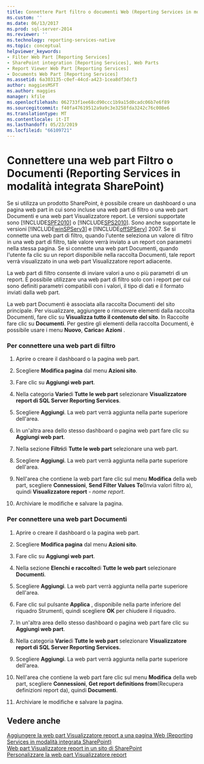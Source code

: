 ```yaml
---
title: Connettere Part filtro o documenti Web (Reporting Services in modalità integrata SharePoint) | Microsoft Docs
ms.custom: ''
ms.date: 06/13/2017
ms.prod: sql-server-2014
ms.reviewer: ''
ms.technology: reporting-services-native
ms.topic: conceptual
helpviewer_keywords:
- Filter Web Part [Reporting Services]
- SharePoint integration [Reporting Services], Web Parts
- Report Viewer Web Part [Reporting Services]
- Documents Web Part [Reporting Services]
ms.assetid: 6a303135-c0ef-44cd-a423-1cea8df3dcf3
author: maggiesMSFT
ms.author: maggies
manager: kfile
ms.openlocfilehash: 062733f1ee68cd90ccc1b9a15d0cadc06b7e6f89
ms.sourcegitcommit: f40fa47619512a9a9c3e3258fda3242c76c008e6
ms.translationtype: MT
ms.contentlocale: it-IT
ms.lasthandoff: 05/23/2019
ms.locfileid: "66109721"
---
```

# <a name="connect-filter-or-documents-web-part-reporting-services-in-sharepoint-integrated-mode"></a>Connettere una web part Filtro o Documenti (Reporting Services in modalità integrata SharePoint)
  Se si utilizza un prodotto SharePoint, è possibile creare un dashboard o una pagina web part in cui sono incluse una web part di filtro o una web part Documenti e una web part Visualizzatore report. Le versioni supportate sono [!INCLUDE[SPF2010](../includes/spf2010-md.md)] o [!INCLUDE[SPS2010](../includes/sps2010-md.md)]. Sono anche supportate le versioni [!INCLUDE[winSPServ3](../includes/winspserv3-md.md)] e [!INCLUDE[offSPServ](../includes/offspserv-md.md)] 2007. Se si connette una web part di filtro, quando l'utente seleziona un valore di filtro in una web part di filtro, tale valore verrà inviato a un report con parametri nella stessa pagina. Se si connette una web part Documenti, quando l'utente fa clic su un report disponibile nella raccolta Documenti, tale report verrà visualizzato in una web part Visualizzatore report adiacente.  
  
 La web part di filtro consente di inviare valori a uno o più parametri di un report. È possibile utilizzare una web part di filtro solo con i report per cui sono definiti parametri compatibili con i valori, il tipo di dati e il formato inviati dalla web part.  
  
 La web part Documenti è associata alla raccolta Documenti del sito principale. Per visualizzare, aggiungere o rimuovere elementi dalla raccolta Documenti, fare clic su **Visualizza tutto il contenuto del sito**. In Raccolte fare clic su **Documenti**. Per gestire gli elementi della raccolta Documenti, è possibile usare i menu **Nuovo**, **Carica**e **Azioni** .  
  
### <a name="to-connect-a-filter-web-part"></a>Per connettere una web part di filtro  
  
1.  Aprire o creare il dashboard o la pagina web part.  
  
2.  Scegliere **Modifica pagina** dal menu **Azioni sito**.  
  
3.  Fare clic su **Aggiungi web part**.  
  
4.  Nella categoria **Varie**di **Tutte le web part** selezionare **Visualizzatore report di SQL Server Reporting Services**.  
  
5.  Scegliere **Aggiungi**. La web part verrà aggiunta nella parte superiore dell'area.  
  
6.  In un'altra area dello stesso dashboard o pagina web part fare clic su **Aggiungi web part**.  
  
7.  Nella sezione **Filtri**di **Tutte le web part** selezionare una web part.  
  
8.  Scegliere **Aggiungi**. La web part verrà aggiunta nella parte superiore dell'area.  
  
9. Nell'area che contiene la web part fare clic sul menu **Modifica** della web part, scegliere **Connessioni**, **Send Filter Values To**(Invia valori filtro a), quindi **Visualizzatore report** - *nome report*.  
  
10. Archiviare le modifiche e salvare la pagina.  
  
### <a name="to-connect-a-documents-web-part"></a>Per connettere una web part Documenti  
  
1.  Aprire o creare il dashboard o la pagina web part.  
  
2.  Scegliere **Modifica pagina** dal menu **Azioni sito**.  
  
3.  Fare clic su **Aggiungi web part**.  
  
4.  Nella sezione **Elenchi e raccolte**di **Tutte le web part** selezionare **Documenti**.  
  
5.  Scegliere **Aggiungi**. La web part verrà aggiunta nella parte superiore dell'area.  
  
6.  Fare clic sul pulsante **Applica** , disponibile nella parte inferiore del riquadro Strumenti, quindi scegliere **OK** per chiudere il riquadro.  
  
7.  In un'altra area dello stesso dashboard o pagina web part fare clic su **Aggiungi web part**.  
  
8.  Nella categoria **Varie**di **Tutte le web part** selezionare **Visualizzatore report di SQL Server Reporting Services.**  
  
9. Scegliere **Aggiungi**. La web part verrà aggiunta nella parte superiore dell'area.  
  
10. Nell'area che contiene la web part fare clic sul menu **Modifica** della web part, scegliere **Connessioni**, **Get report definitions from**(Recupera definizioni report da), quindi **Documenti**.  
  
11. Archiviare le modifiche e salvare la pagina.  
  
## <a name="see-also"></a>Vedere anche  
 [Aggiungere la web part Visualizzatore report a una pagina Web &#40;Reporting Services in modalità integrata SharePoint&#41;](report-server-sharepoint/add-reporting-services-content-types-to-a-sharepoint-library.md)   
 [Web part Visualizzatore report in un sito di SharePoint](../../2014/reporting-services/report-viewer-web-part-on-a-sharepoint-site.md)   
 [Personalizzare la web part Visualizzatore report](../../2014/reporting-services/customize-the-report-viewer-web-part.md)  
  
  
